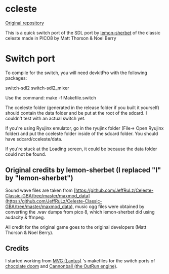 # ccleste

[Original repository](https://github.com/lemon-sherbet/ccleste)

This is a quick switch port of the SDL port by [lemon-sherbet](https://github.com/lemon-sherbet) of the classic celeste made in PICO8 by Matt Thorson & Noel Berry



# Switch port

To compile for the switch, you will need devkitPro with the following packages:

switch-sdl2
switch-sdl2_mixer

Use the command:
make -f Makefile.switch

The cceleste folder (generated in the release folder if you built it yourself) should contain the data folder and be put at the root of the sdcard. I couldn't test with an actual switch yet.

If you're using Ryujinx emulator, go in the ryujinx folder (File-> Open Ryujinx folder) and put the cceleste folder inside of the sdcard folder.
You should have  sdcard/cceleste/data. 

If you're stuck at the Loading screen, it could be because the data folder could not be found.




## Original credits by lemon-sherbet (I replaced "I" by "lemon-sherbet")

Sound wave files are taken from [https://github.com/JeffRuLz/Celeste-Classic-GBA/tree/master/maxmod_data](https://github.com/JeffRuLz/Celeste-Classic-GBA/tree/master/maxmod_data),
music ogg files were obtained by converting the .wav dumps from pico 8, which lemon-sherbet did using audacity & ffmpeg.

All credit for the original game goes to the original developers (Matt Thorson & Noel Berry).

## Credits

I started working from [MVG (Lantus)](https://github.com/lantus) 's makefiles for the switch ports of [chocolate doom](https://github.com/lantus/chocolate-doom-nx) and [Cannonball (the OutRun engine)](https://github.com/lantus/cannonball-nx).


